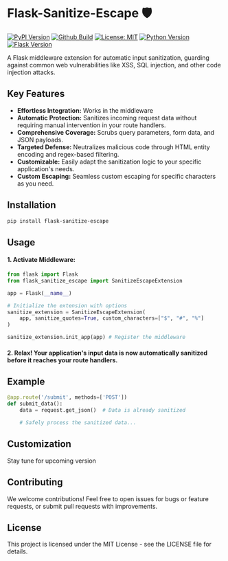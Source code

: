 # Flask-Sanitize-Escape 🛡️

[![PyPI Version](https://img.shields.io/pypi/v/flask-sanitize-escape)](https://pypi.org/project/flask-sanitize-escape/)
[![Github Build](https://github.com/mayur19/flask-sanitize-escape/actions/workflows/publish_to_pypi.yml/badge.svg)](https://github.com/mayur19/flask-sanitize-escape/actions/workflows/publish_to_pypi.yml)
[![License: MIT](https://img.shields.io/badge/License-MIT-yellow.svg)](https://opensource.org/licenses/MIT)
[![Python Version](https://img.shields.io/badge/python-3.x-blue.svg)](https://www.python.org/downloads/release/python-3116/)
[![Flask Version](https://img.shields.io/badge/flask-2.x-green.svg)](https://flask.palletsprojects.com/en/2.3.x/)


A Flask middleware extension for automatic input sanitization, guarding against common web vulnerabilities like XSS, SQL injection, and other code injection attacks.


## Key Features

- **Effortless Integration:**  Works in the middleware
- **Automatic Protection:** Sanitizes incoming request data without requiring manual intervention in your route handlers.
- **Comprehensive Coverage:** Scrubs query parameters, form data, and JSON payloads.
- **Targeted Defense:** Neutralizes malicious code through HTML entity encoding and regex-based filtering.
- **Customizable:** Easily adapt the sanitization logic to your specific application's needs.
- **Custom Escaping:** Seamless custom escaping for specific characters as you need.

## Installation

```bash
pip install flask-sanitize-escape
```

## Usage

#### 1. Activate Middleware:
```python
from flask import Flask
from flask_sanitize_escape import SanitizeEscapeExtension  

app = Flask(__name__)

# Initialize the extension with options
sanitize_extension = SanitizeEscapeExtension(
    app, sanitize_quotes=True, custom_characters=["$", "#", "%"]
)

sanitize_extension.init_app(app) # Register the middleware
```
#### 2. Relax! Your application's input data is now automatically sanitized before it reaches your route handlers.

## Example
```python
@app.route('/submit', methods=['POST'])
def submit_data():
    data = request.get_json()  # Data is already sanitized

    # Safely process the sanitized data...
```

## Customization
Stay tune for upcoming version

## Contributing
We welcome contributions! Feel free to open issues for bugs or feature requests, or submit pull requests with improvements.

## License
This project is licensed under the MIT License - see the LICENSE file for details.